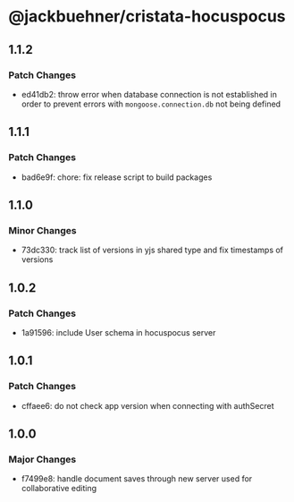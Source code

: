 # @jackbuehner/cristata-hocuspocus

## 1.1.2

### Patch Changes

- ed41db2: throw error when database connection is not established in order to prevent errors with `mongoose.connection.db` not being defined

## 1.1.1

### Patch Changes

- bad6e9f: chore: fix release script to build packages

## 1.1.0

### Minor Changes

- 73dc330: track list of versions in yjs shared type and fix timestamps of versions

## 1.0.2

### Patch Changes

- 1a91596: include User schema in hocuspocus server

## 1.0.1

### Patch Changes

- cffaee6: do not check app version when connecting with authSecret

## 1.0.0

### Major Changes

- f7499e8: handle document saves through new server used for collaborative editing
